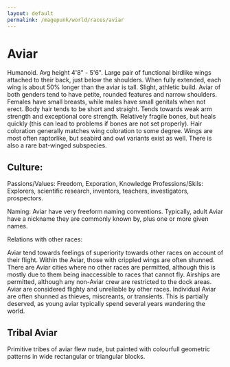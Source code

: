 ```yaml
---
layout: default
permalink: /magepunk/world/races/aviar
---
```


# Aviar

Humanoid. Avg height 4'8" - 5'6". Large pair of functional birdlike wings attached to their back, just below the shoulders. When fully extended, each wing is about 50% longer than the aviar is tall.
Slight, athletic build. Aviar of both genders tend to have petite, rounded features and narrow shoulders. Females have small breasts, while males have small genitals when not erect. Body hair tends to be short and straight. Tends towards weak arm strength and exceptional core strength.
Relatively fragile bones, but heals quickly (this can lead to problems if bones are not set properly).
Hair coloration generally matches wing coloration to some degree.
Wings are most often raptorlike, but seabird and owl variants exist as well. There is also a rare bat-winged subspecies.

## Culture:

Passions/Values: Freedom, Exporation, Knowledge
Professions/Skils: Explorers, scientific research, inventors, teachers, investigators, prospectors.

Naming:
Aviar have very freeform naming conventions. 
Typically, adult Aviar have a nickname they are commonly known by, plus one or more given names. 

Relations with other races:

Aviar tend towards feelings of superiority towards other races on account of their flight. Within the Aviar, those with crippled wings are often shunned.
There are Aviar cities where no other races are permitted, although this is mostly due to them being inaccessible to races that cannot fly. Airships are permitted, although any non-Aviar crew are restricted to the dock areas.
Aviar are considered flighty and unreliable by other races.
Individual Aviar are often shunned as thieves, miscreants, or transients. This is partially deserved, as young aviar typically spend several years wandering the world.

## Tribal Aviar

Primitive tribes of aviar flew nude, but painted with colourfull geometric patterns in wide rectangular or triangular blocks.